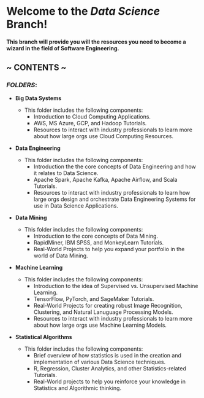 # Welcome to the _Data Science_ Branch!

#### This branch will provide you will the resources you need to become a wizard in the field of Software Engineering.
## ~ CONTENTS ~
###  _FOLDERS_:
* **Big Data Systems**
   - This folder includes the following components:
      - Introduction to Cloud Computing Applications.
      - AWS, MS Azure, GCP, and Hadoop Tutorials.
      - Resources to interact with industry professionals to learn more about how large orgs use Cloud Computing Resources.
      
* **Data Engineering**
   - This folder includes the following components:
      - Introduction the the core concepts of Data Engineering and how it relates to Data Science.
      - Apache Spark, Apache Kafka, Apache Airflow, and Scala Tutorials.
      - Resources to interact with industry professionals to learn how large orgs design and orchestrate Data Engineering Systems for use in Data Science Applications.
      
* **Data Mining**
  - This folder includes the following components:
      - Introduction to the core concepts of Data Mining.
      - RapidMiner, IBM SPSS, and MonkeyLearn Tutorials.
      - Real-World Projects to help you expand your portfolio in the world of Data Mining.
      
* **Machine Learning**
   - This folder includes the following components:
      - Introduction to the idea of Supervised vs. Unsupervised Machine Learning.
      - TensorFlow, PyTorch, and SageMaker Tutorials.
      - Real-World Projects for creating robust Image Recognition, Clustering, and Natural Lanuguage Processing Models.
      - Resources to interact with industry professionals to learn more about how large orgs use Machine Learning Models.

 * **Statistical Algorithms**
   - This folder includes the following components:
      - Brief overview of how statistics is used in the creation and implementation of various Data Science techniques.
      - R, Regression, Cluster Analytics, and other Statistics-related Tutorials.
      - Real-World projects to help you reinforce your knowledge in Statistics and Algorithmic thinking.
